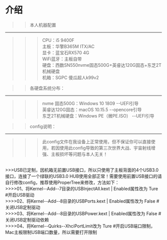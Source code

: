 介绍
===
>>本人机器配置
------------
>>>CPU：i5 9400F<br>
>>>主板：华擎B365M ITX/AC<br>
>>>显卡：蓝宝石RX570 4G<br>
>>>WiFi蓝牙：主板自带<br>
>>>硬盘：西数SN550nvme固态500G+英睿达120G固态+东芝2T机械硬盘<br>
>>>机箱：SGPC 傻瓜超人k99v2

>>各硬盘系统分布：<br>
------------
>>>nvme  固态500G：Windows 10 1809 --UEFI引导<br>
>>>英睿达120G固态：macOS 10.15.5 --opencore引导<br>
>>>东芝2T机械硬盘：Windows PE（微PE.ISO） --UEFI引导<br>

>>config说明：<br>
------------
>>>	此config文件在我设备上正常使用，但不保证你可以直接使用，若因使用此config导致的第三次世界大战、宇宙射线增强、主板损坏等问题与本人无关！<br>
<br>
>>>USB已定制，因机箱无前置USB接口，所以只使用了主板背面的4个USB3.0接口，连接了一个绿联的USB3.0 HUB使用全部正常！需要使用前置USB接口的请自行修改config，推荐使用ProperTree来修改，方法如下：<br>
>>>>01、将Kernel--Add--7目录的USBInjectAll.kext  |  Enabled属性改为 Ture  #开启USB驱动<br>
>>>>02、将Kernel--Add--8目录的USBPorts.kext  |  Enabled属性改为 False  #关闭USB定制驱动<br>
>>>>03、将Kernel--Add--8目录的USBPower.kext  |  Enabled属性改为 False  #关闭USB定制驱动依赖<br>
>>>>04、将Kernel--Quirks--XhciPortLimit改为 Ture  #开启USB端口限制，Mac主板限制USB端口数量，所以需要打开限制<br>